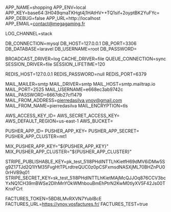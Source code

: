 APP_NAME=shopping
APP_ENV=local
APP_KEY=base64:3H049qmaTKHgt4j1HAtHV++TQ1sif+2oyptBK2YuFYc=
APP_DEBUG=false
APP_URL=http://localhost
APP_EMAIL=contact@megagaming.fr

LOG_CHANNEL=stack

DB_CONNECTION=mysql
DB_HOST=127.0.0.1
DB_PORT=3306
DB_DATABASE=laravel
DB_USERNAME=root
DB_PASSWORD=

BROADCAST_DRIVER=log
CACHE_DRIVER=file
QUEUE_CONNECTION=sync
SESSION_DRIVER=file
SESSION_LIFETIME=120

REDIS_HOST=127.0.0.1
REDIS_PASSWORD=null
REDIS_PORT=6379

MAIL_MAILER=smtp
MAIL_DRIVER=smtp
MAIL_HOST=smtp.mailtrap.io
MAIL_PORT=2525
MAIL_USERNAME=e668ec3ab9742c
MAIL_PASSWORD=6667db27cf1479
MAIL_FROM_ADDRESS=pierredasilva.ynov@gmail.com
MAIL_FROM_NAME=pierredasilva
MAIL_ENCRYPTION=tls

AWS_ACCESS_KEY_ID=
AWS_SECRET_ACCESS_KEY=
AWS_DEFAULT_REGION=us-east-1
AWS_BUCKET=

PUSHER_APP_ID=
PUSHER_APP_KEY=
PUSHER_APP_SECRET=
PUSHER_APP_CLUSTER=mt1

MIX_PUSHER_APP_KEY="${PUSHER_APP_KEY}"
MIX_PUSHER_APP_CLUSTER="${PUSHER_APP_CLUSTER}"

STRIPE_PUBLISHABLE_KEY=pk_test_51I8PHdINTTLhKietfH69dMV6iDMw5Sg9Z17TJd2Q1lYM35FvgHtTPLrdtreQUC0z0pCSFxmsdNASXjML70BHZnPU00rHVB9q01
STRIPE_SECRET_KEY=sk_test_51I8PHdINTTLhKietMAjMcQJJOq876CCV3bcYxNQ1CH39mBWSe2DlhMnYOkWMhbouBmEhPtrN2KwM0tlyXV5F42Js00TKnxFCrt

FACTURES_TOKEN=5BD8LMvRXVN7YubIBcE
FACTURES_URL=https://ynov.vosfactures.fr/
FACTURES_TEST=true
